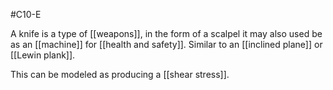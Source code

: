 #C10-E 

A knife is a type of [[weapons]], in the form of a scalpel it may also used be as an [[machine]] for [[health and safety]]. Similar to an [[inclined plane]] or [[Lewin plank]].

This can be modeled as producing a [[shear stress]].
